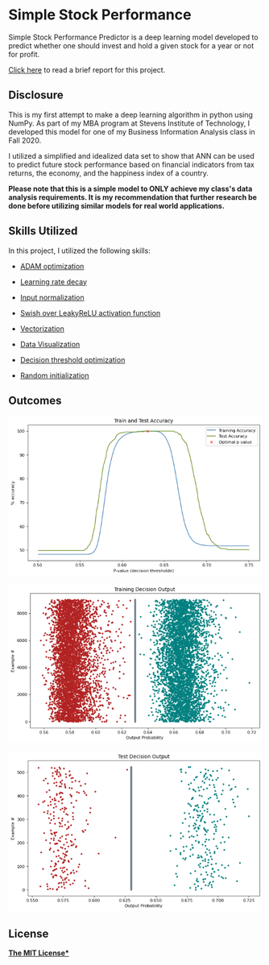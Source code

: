 # Simple Stock Performance
Simple Stock Performance Predictor is a deep learning model developed to predict whether one should invest and hold a given stock for a year or not for profit.

[Click here](https://github.com/AgamChopra/deep-learning/blob/master/Simple%20stock%20perfomance%20predictor/result/Agamdeep_Chopra_Course_Project.pdf) to read a brief report for this project.

## Disclosure
This is my first attempt to make a deep learning algorithm in python using NumPy.
As part of my MBA program at Stevens Institute of Technology, I developed this model for one of my Business Information Analysis class in Fall 2020.

I utilized a simplified and idealized data set to show that ANN can be used to predict future stock performance based on financial indicators from tax returns, the economy, and the happiness index of a country.

**Please note that this is a simple model to ONLY achieve my class's data analysis requirements. It is my recommendation that further research be done before utilizing similar models for real world applications.**
 
## Skills Utilized
In this project, I utilized the following skills: 

* [ADAM optimization](https://arxiv.org/pdf/1412.6980.pdf)

* [Learning rate decay](https://arxiv.org/pdf/1908.01878.pdf)

* [Input normalization](https://towardsdatascience.com/why-data-should-be-normalized-before-training-a-neural-network-c626b7f66c7d)

* [Swish over LeakyReLU](https://arxiv.org/pdf/1710.05941.pdf)[ activation function](https://arxiv.org/pdf/1901.02671.pdf)

* [Vectorization](https://towardsdatascience.com/what-is-vectorization-in-machine-learning-6c7be3e4440a)

* [Data Visualization](https://towardsdatascience.com/introduction-to-data-visualization-in-python-89a54c97fbed)

* [Decision threshold optimization](https://machinelearningmastery.com/threshold-moving-for-imbalanced-classification/)

* [Random initialization](https://towardsdatascience.com/weight-initialization-techniques-in-neural-networks-26c649eb3b78)

## Outcomes
  
![accuracy](https://github.com/AgamChopra/deep-learning/blob/master/Simple%20stock%20perfomance%20predictor/img/accuracy.png?raw=true)

![learning decision boundry](https://github.com/AgamChopra/deep-learning/blob/master/Simple%20stock%20perfomance%20predictor/img/train_decision.png?raw=true)

![test output](https://github.com/AgamChopra/deep-learning/blob/master/Simple%20stock%20perfomance%20predictor/img/test_decision.png?raw=true)

## License

**[The MIT License*](https://github.com/AgamChopra/deep-learning/blob/master/LICENSE.md)**
